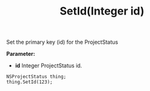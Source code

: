 ﻿---
uid: crmscript_ref_NSProjectStatus_SetId
title: SetId(Integer id)
intellisense: NSProjectStatus.SetId
keywords: NSProjectStatus, SetId
so.topic: reference
---

Set the primary key (id) for the ProjectStatus

**Parameter:** 
 - **id** Integer ProjectStatus id.

```crmscript
NSProjectStatus thing;
thing.SetId(123);
```

